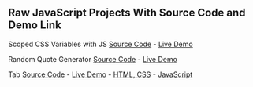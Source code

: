 ## Raw JavaScript Projects With Source Code and Demo Link

Scoped CSS Variables with JS [Source Code](https://github.com/munirmahmud/css-variables) - [Live Demo]( https://munirmahmud.github.io/css-variables/)

Random Quote Generator [Source Code](https://github.com/munirmahmud/random-quote-generator) - [Live Demo](https://munirmahmud.github.io/random-quote-generator/)

Tab [Source Code](https://github.com/munirmahmud/vanilla-javascript-projects/tree/master/tab) - [Live Demo](https://rexacademy.github.io/tab/) - [HTML, CSS](https://youtu.be/fky3Blw8lr8) - [JavaScript](https://youtu.be/Rej7nUHzrH4)
